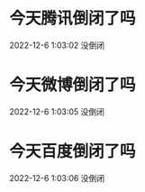 # 今天腾讯倒闭了吗

2022-12-6 1:03:02 没倒闭

# 今天微博倒闭了吗

2022-12-6 1:03:05 没倒闭

# 今天百度倒闭了吗

2022-12-6 1:03:06 没倒闭

